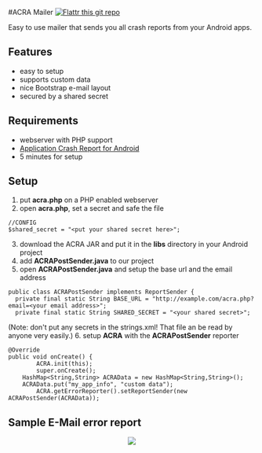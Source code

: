 #ACRA Mailer [![Flattr this git repo](http://api.flattr.com/button/flattr-badge-large.png)](https://flattr.com/submit/auto?user_id=dans&url=https://github.com/d-a-n/acra-mailer&title=acra-mailer&language=&tags=github&category=software) 

Easy to use mailer that sends you all crash reports from your Android apps.

## Features
- easy to setup
- supports custom data
- nice Bootstrap e-mail layout
- secured by a shared secret

## Requirements
- webserver with PHP support
- [Application Crash Report for Android](https://github.com/ACRA/acra)
- 5 minutes for setup

## Setup
1. put **acra.php** on a PHP enabled webserver
2. open **acra.php**, set a secret and safe the file
```
//CONFIG
$shared_secret = "<put your shared secret here>";
```

3. download the ACRA JAR and put it in the __libs__ directory in your Android project
4. add **ACRAPostSender.java** to our project
5. open **ACRAPostSender.java** and setup the base url and the email address
```
public class ACRAPostSender implements ReportSender {
  private final static String BASE_URL = "http://example.com/acra.php?email=<your email address>";
  private final static String SHARED_SECRET = "<your shared secret>";
```
(Note: don't put any secrets in the strings.xml! That file an be read by anyone very easily.)
6. setup **ACRA** with the **ACRAPostSender** reporter
```
@Override
public void onCreate() {
		ACRA.init(this);
		super.onCreate();
    HashMap<String,String> ACRAData = new HashMap<String,String>();
    ACRAData.put("my_app_info", "custom data");
		ACRA.getErrorReporter().setReportSender(new ACRAPostSender(ACRAData));
```

## Sample E-Mail error report

<center>
<img src="https://raw.github.com/d-a-n/acra-mailer/assets/screen.png">
</center>



